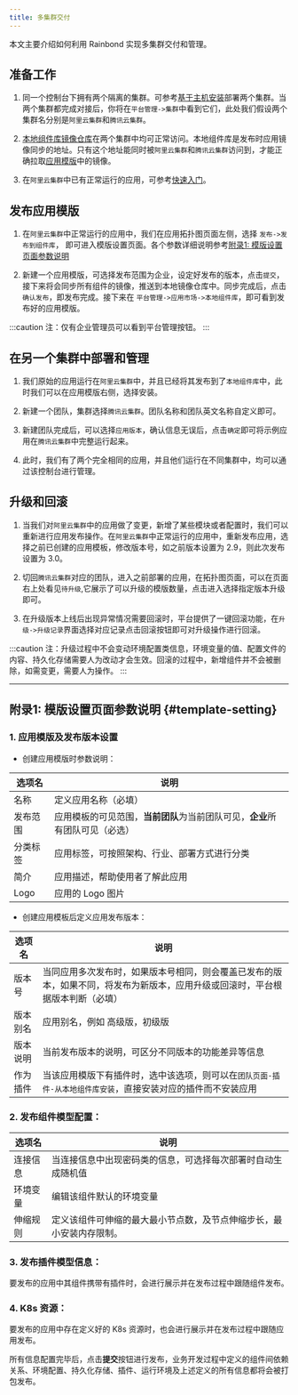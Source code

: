 ```yaml
---
title: 多集群交付
---
```


本文主要介绍如何利用 Rainbond 实现多集群交付和管理。

## 准备工作

1. 同一个控制台下拥有两个隔离的集群。可参考[基于主机安装](/docs/installation/install-with-ui/)部署两个集群。当两个集群都完成对接后，你将在`平台管理->集群`中看到它们，此处我们假设两个集群名分别是`阿里云集群`和`腾讯云集群`。

2. [本地组件库镜像仓库](/docs/use-manual/enterprise-manage/enterprise-settings/base/component-registry)在两个集群中均可正常访问。本地组件库是发布时应用镜像同步的地址。只有这个地址能同时被`阿里云集群`和`腾讯云集群`访问到，才能正确拉取[应用模版](/docs/delivery/concept#rainbond-application-template)中的镜像。

3. 在`阿里云集群`中已有正常运行的应用，可参考[快速入门](/docs/quick-start/getting-started)。

## 发布应用模版

1. 在`阿里云集群`中正常运行的应用中，我们在应用拓扑图页面左侧，选择 `发布->发布到组件库`， 即可进入模版设置页面。各个参数详细说明参考[附录1: 模版设置页面参数说明](/docs/delivery/multi-cluster#template-setting)

2. 新建一个应用模版，可选择发布范围为企业，设定好发布的版本，点击`提交`，接下来将会同步所有组件的镜像，推送到本地镜像仓库中。同步完成后，点击`确认发布`，即发布完成。接下来在 `平台管理->应用市场->本地组件库`，即可看到发布好的应用模版。

:::caution
注：仅有企业管理员可以看到平台管理按钮。
:::

## 在另一个集群中部署和管理

1. 我们原始的应用运行在`阿里云集群`中，并且已经将其发布到了`本地组件库`中，此时我们可以在应用模版右侧，选择安装。

2. 新建一个团队，集群选择`腾讯云集群`。团队名称和团队英文名称自定义即可。

3. 新建团队完成后，可以选择`应用版本`，确认信息无误后，点击`确定`即可将示例应用在`腾讯云集群`中完整运行起来。

4. 此时，我们有了两个完全相同的应用，并且他们运行在不同集群中，均可以通过该控制台进行管理。

## 升级和回滚

1. 当我们对`阿里云集群`中的应用做了变更，新增了某些模块或者配置时，我们可以重新进行应用发布操作。在`阿里云集群`中正常运行的应用中，重新发布应用，选择之前已创建的应用模板，修改版本号，如之前版本设置为 2.9，则此次发布设置为 3.0。

2. 切回`腾讯云集群`对应的团队，进入之前部署的应用，在拓扑图页面，可以在页面右上处看见`待升级`,它展示了可以升级的模版数量，点击进入选择指定版本升级即可。

3. 在升级版本上线后出现异常情况需要回滚时，平台提供了一键回滚功能，在`升级->升级记录`界面选择对应记录点击回滚按钮即可对升级操作进行回滚。

:::caution
注：升级过程中不会变动环境配置类信息，环境变量的值、配置文件的内容、持久化存储需要人为改动才会生效。回滚的过程中，新增组件并不会被删除，如需变更，需要人为操作。
:::

---

## 附录1: 模版设置页面参数说明 {#template-setting}

### 1. 应用模版及发布版本设置

- 创建应用模版时参数说明：

| 选项名   | 说明                                                                         |
| -------- | ---------------------------------------------------------------------------- |
| 名称     | 定义应用名称（必填）                                                         |
| 发布范围 | 应用模板的可见范围，**当前团队**为当前团队可见，**企业**所有团队可见（必选） |
| 分类标签 | 应用标签，可按照架构、行业、部署方式进行分类                                 |
| 简介     | 应用描述，帮助使用者了解此应用                                               |
| Logo     | 应用的 Logo 图片                                                             |

- 创建应用模板后定义应用发布版本：

| 选项名   | 说明                                                                                                                           |
| -------- | ------------------------------------------------------------------------------------------------------------------------------ |
| 版本号   | 当同应用多次发布时，如果版本号相同，则会覆盖已发布的版本，如果不同，将发布为新版本，应用升级或回滚时，平台根据版本判断（必填） |
| 版本别名 | 应用别名，例如 高级版，初级版                                                                                                  |
| 版本说明 | 当前发布版本的说明，可区分不同版本的功能差异等信息                                                                             |
| 作为插件 | 当该应用模版下有插件时，选中该选项，则可以在`团队页面-插件-从本地组件库安装`，直接安装对应的插件而不安装应用                             |

### 2. 发布组件模型配置：

| 选项名   | 说明                                                                 |
| -------- | -------------------------------------------------------------------- |
| 连接信息 | 当连接信息中出现密码类的信息，可选择每次部署时自动生成随机值         |
| 环境变量 | 编辑该组件默认的环境变量                                             |
| 伸缩规则 | 定义该组件可伸缩的最大最小节点数，及节点伸缩步长，最小安装内存限制。 |

### 3. 发布插件模型信息：

要发布的应用中其组件携带有插件时，会进行展示并在发布过程中跟随组件发布。

### 4. K8s 资源：

要发布的应用中存在定义好的 K8s 资源时，也会进行展示并在发布过程中跟随应用发布。

所有信息配置完毕后，点击**提交**按钮进行发布，业务开发过程中定义的组件间依赖关系、环境配置、持久化存储、插件、运行环境及上述定义的所有信息都将会被打包发布。
